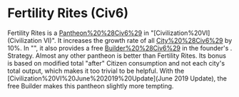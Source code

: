 # Fertility Rites (Civ6)

Fertility Rites is a [Pantheon%20%28Civ6%29](Pantheon) in "[Civilization%20VI](Civilization VI)". It increases the growth rate of all [City%20%28Civ6%29](cities) by 10%. In "", it also provides a free [Builder%20%28Civ6%29](Builder) in the founder's .
Strategy.
Almost any other pantheon is better than Fertility Rites. Its bonus is based on modified total "after" Citizen consumption and not each city's total output, which makes it too trivial to be helpful.
With the [Civilization%20VI%20June%202019%20Update](June 2019 Update), the free Builder makes this pantheon slightly more tempting.